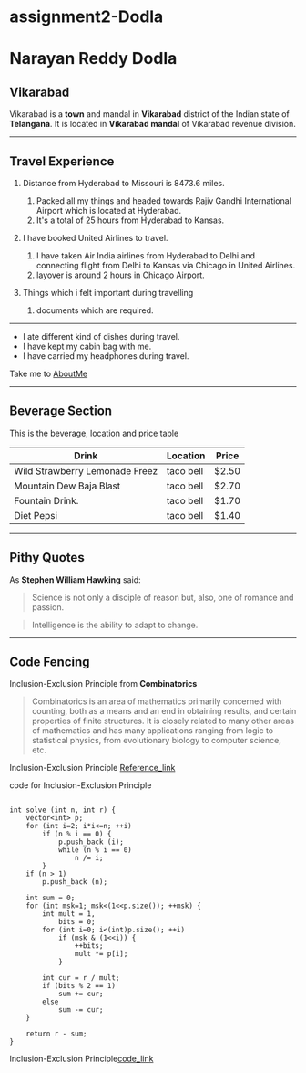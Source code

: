 # assignment2-Dodla
# Narayan Reddy Dodla
## Vikarabad
 Vikarabad is a **town** and mandal in **Vikarabad** district of the Indian state of **Telangana**. It is located in **Vikarabad mandal** of Vikarabad revenue division.

 *****
 ## Travel Experience
 1. Distance from Hyderabad to Missouri is 8473.6 miles.
    1. Packed all my things and headed towards Rajiv Gandhi International Airport which is located at Hyderabad.
    2. It's a total of 25 hours from Hyderabad to Kansas.

2. I have booked United Airlines to travel.
    1. I have taken Air India airlines from Hyderabad to Delhi and connecting flight from Delhi to Kansas via Chicago in United Airlines.
    2. layover is around 2 hours in Chicago Airport.
3. Things which i felt important during travelling
    1. documents which are required.

*****   
* I ate different kind of dishes during travel.
* I have kept my cabin bag with me.
* I have carried my headphones during travel.

Take me to [AboutMe](AboutMe.md)

---
## Beverage Section
This is the beverage, location and price table

| Drink		                     | Location	    | Price    |
| -------------                  | -------------| -------- |
| Wild Strawberry Lemonade Freez | taco bell	| $2.50    |
| Mountain Dew Baja Blast	     | taco bell	| $2.70    |
| Fountain Drink.	             | taco bell    | $1.70    |
| Diet Pepsi	                 | taco bell	| $1.40    |

---
## Pithy Quotes

As **Stephen William Hawking** said:

>Science is not only a disciple of reason but, also, one of romance and passion.

>Intelligence is the ability to adapt to change.


---
## Code Fencing

Inclusion-Exclusion Principle from **Combinatorics**

>Combinatorics is an area of mathematics primarily concerned with counting, both as a means and an end in obtaining results, and certain properties of finite structures.
>It is closely related to many other areas of mathematics and has many applications ranging from logic to statistical physics, from evolutionary biology to computer science, etc.

Inclusion-Exclusion Principle [Reference_link](https://en.wikipedia.org/wiki/Combinatorics)

code for Inclusion-Exclusion Principle

```

int solve (int n, int r) {
    vector<int> p;
    for (int i=2; i*i<=n; ++i)
        if (n % i == 0) {
            p.push_back (i);
            while (n % i == 0)
                n /= i;
        }
    if (n > 1)
        p.push_back (n);

    int sum = 0;
    for (int msk=1; msk<(1<<p.size()); ++msk) {
        int mult = 1,
            bits = 0;
        for (int i=0; i<(int)p.size(); ++i)
            if (msk & (1<<i)) {
                ++bits;
                mult *= p[i];
            }

        int cur = r / mult;
        if (bits % 2 == 1)
            sum += cur;
        else
            sum -= cur;
    }

    return r - sum;
}
```
Inclusion-Exclusion Principle[code_link](https://cp-algorithms.com/combinatorics/inclusion-exclusion.html)










